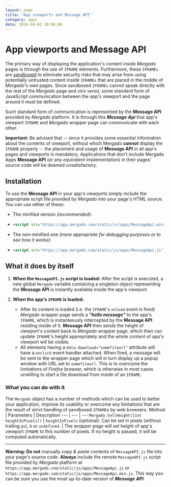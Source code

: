 ```yaml
---
layout: page
title: "App viewports and Message API"
category: apps
date: 2016-04-02 18:06:00
---
```


# App viewports and Message API

The primary way of displaying the application's content inside *Mergado* pages is through the use of `IFRAME` elements. Furthermore, these `IFRAMEs` are [sandboxed](https://developer.mozilla.org/en-US/docs/Web/HTML/Element/iframe#attr-sandbox) to eliminate security risks that may arise from using potentially untrusted content inside `IFRAMEs` that are placed in the middle of *Mergado*'s own pages. Since sandboxed `IFRAMEs` cannot speak directly with the rest of the *Mergado* page and *vice versa*, some standard form of JavaScript communication between the app's viewport and the page around it must be defined.

Such standard form of communication is represented by the **Message API** provided by *Mergado* platform. It is through this ***Message Api*** that app's viewport `IFRAME` and *Mergado* wrapper page can communicate with each other.

**Important:** Be advised that -- since it provides some essential information about the contents of viewport, without which Mergado ***cannot*** display the `IFRAME` properly -- the placement and usage of **Message API** in all app's pages and viewports is mandatory. Applications that don't include Mergado Apps **Message API** (or any *equivalent* implementation) in their pages' source code will be deemed unsatisfactory.

## Installation
To use the **Message API** in your app's viewports simply include the appropriate script file provided by *Mergado* into your page's HTML source. You can use either of these:
- The minified version *(recommended)*:
- ```html
  <script src="https://app.mergado.com/static/js/apps/MessageApi.min.js" async></script>`
  ```
- The non-minified one *(more appropriate for debugging purposes or to see how it works)*:
- ```html
  <script src="https://app.mergado.com/static/js/apps/MessageApi.js" async></script>`
  ```

## What it does by itself
1. **When the `MessageAPI.js` script is loaded:**
After the script is executed, a new global `Mergado` variable containing a singleton object representing the **Message API** is instantly available inside the app's viewport.

2. **When the app's `IFRAME` is loaded:**
   - After its content is loaded (i.e. the `IFRAME`'s `onload` event is fired) *Mergado* wrapper page sends a ***"hello message"*** to the app's `IFRAME`, which is instanteously intercepted by the **Message API** residing inside of it. **Message API** then sends the height of viewport's content back to *Mergado* wrapper page, which then can update `IFRAME`'s height appropriately and the whole content of app's viewport will be visible.
   - All elements having a `data-download="somefileurl"` attribute will have a `onclick` event handler attached. When fired, a message will be sent to the wrapper page which will in turn display up a popup window with URL set to `somefileurl`. This is to overcome the limitations of *Firefox* browser, which is otherwise in most cases unwilling to start a file download from inside of an `IFRAME`.

### What you can do with it
The `Mergado` object has a number of methods which can be used to better your application, improve its usability or overcome any limitations that are the result of strict handling of sandboxed `IFRAME`s by web browsers.
Method | Parameters | Description
--- | --- | ---
`Mergado.tellHeight([int heightInPixels])` | `heightInPixels` (optional): Can be set in pixels (without trailing `px`), `0` or `undefined`. | The *wrapper page* will set height of app's viewport `IFRAME` to this number of pixels. If no height is passed, it will be computed automatically.

---

**Warning: Do not** manually *copy & paste* contents of `MessageAPI.js` file into your page's source code. **Always** include the remote `MessageAPI.js` script file provided by *Mergado* platform at `https://app.mergado.com/static/js/apps/MessageApi.js` or `https://app.mergado.com/static/js/apps/MessageApi.min.js`. This way you can be sure you use the most up-to-date version of ***Message API***.
